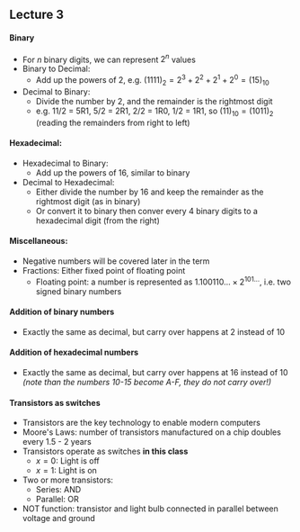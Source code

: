 ## Lecture 3

#### Binary
- For $n$ binary digits, we can represent $2^n$ values
- Binary to Decimal:
	- Add up the powers of 2, e.g. $(1111)_2 = 2^3 + 2^2 + 2^1 + 2^0 = (15)_{10}$
- Decimal to Binary:
	- Divide the number by 2, and the remainder is the rightmost digit
	- e.g. 11/2 = 5R1, 5/2 = 2R1, 2/2 = 1R0, 1/2 = 1R1, so $(11)_{10} = (1011)_2$ (reading the remainders from right to left)

#### Hexadecimal:
- Hexadecimal to Binary:
	- Add up the powers of 16, similar to binary
- Decimal to Hexadecimal:
	- Either divide the number by 16 and keep the remainder as the rightmost digit (as in binary)
	- Or convert it to binary then conver every 4 binary digits to a hexadecimal digit (from the right)

#### Miscellaneous:
- Negative numbers will be covered later in the term
- Fractions: Either fixed point of floating point
	- Floating point: a number is represented as $1.100110... \times 2^{101...}$, i.e. two signed binary numbers

#### Addition of binary numbers
- Exactly the same as decimal, but carry over happens at 2 instead of 10

#### Addition of hexadecimal numbers
- Exactly the same as decimal, but carry over happens at 16 instead of 10 *(note than the numbers 10-15 become A-F, they do not carry over!)*

#### Transistors as switches
- Transistors are the key technology to enable modern computers
- Moore's Laws: number of transistors manufactured on a chip doubles every 1.5 - 2 years
- Transistors operate as switches **in this class**
	- $x = 0$: Light is off
	- $x = 1$: Light is on
- Two or more transistors:
	- Series: AND
	- Parallel: OR
- NOT function: transistor and light bulb connected in parallel between voltage and ground
